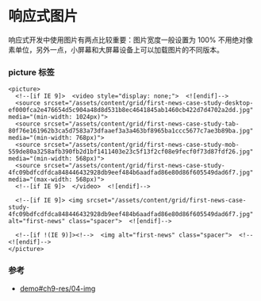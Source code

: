 # 响应式图片

响应式开发中使用图片有两点比较重要：图片宽度一般设置为 100% 不用绝对像素单位，另外一点，小屏幕和大屏幕设备上可以加载图片的不同版本。


### picture 标签

```
<picture>
  <!--[if IE 9]>  <video style="display: none;">  <![endif]-->
  <source srcset="/assets/content/grid/first-news-case-study-desktop-ef000fca2e476654d5c904a48d8d531b8ec4641845ab1460cb422d7d4702a2dd.jpg" media="(min-width: 1024px)">
  <source srcset="/assets/content/grid/first-news-case-study-tab-80f76e161962b3ca5d7583a73dfaaef3a3a463bf8965ba1ccc5677c7ae3b89ba.jpg" media="(min-width: 768px)">
  <source srcset="/assets/content/grid/first-news-case-study-mob-559de80a3258afb390fb2d1bf1411403e23c5f13f2cf08e9fecf0f73d87fdf26.jpg" media="(min-width: 568px)">
  <source srcset="/assets/content/grid/first-news-case-study-4fc09bdfcdfdca848446432928db9eef484b6aadfad86e80d86f605549dad6f7.jpg" media="(max-width: 568px)">
  <!--[if IE 9]>  </video>  <![endif]-->

  <!--[if IE 9]> <img srcset="/assets/content/grid/first-news-case-study-4fc09bdfcdfdca848446432928db9eef484b6aadfad86e80d86f605549dad6f7.jpg" alt="first-news" class="spacer">  <![endif]-->

  <!--[if !(IE 9)]><!-->  <img alt="first-news" class="spacer">  <!--<![endif]-->
</picture>
```


### 参考

- [demo#ch9-res/04-img](https://happypeter.github.io/bianguaishou-page/demo/ch9-res/04-img/)
